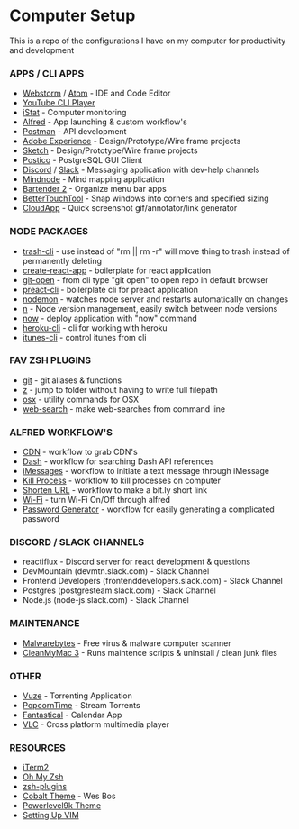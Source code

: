 # Computer Setup
This is a repo of the configurations I have on my computer for productivity and development

### APPS / CLI APPS
* [Webstorm](https://www.jetbrains.com/webstorm/) / [Atom](https://atom.io/) - IDE and Code Editor
* [YouTube CLI Player](https://github.com/mps-youtube/mps-youtube)
* [iStat](https://bjango.com/mac/istatmenus/) - Computer monitoring 
* [Alfred](https://www.alfredapp.com/) - App launching & custom workflow's
* [Postman](https://www.getpostman.com/) - API development
* [Adobe Experience](http://www.adobe.com/products/experience-design.html) - Design/Prototype/Wire frame projects
* [Sketch](https://www.sketchapp.com/) - Design/Prototype/Wire frame projects
* [Postico](https://eggerapps.at/postico/) - PostgreSQL GUI Client
* [Discord](https://discordapp.com/) / [Slack](https://slack.com/) - Messaging application with dev-help channels
* [Mindnode](https://mindnode.com/) - Mind mapping application 
* [Bartender 2](https://www.macbartender.com/) - Organize menu bar apps
* [BetterTouchTool](https://www.boastr.net/) - Snap windows into corners and specified sizing
* [CloudApp](https://www.getcloudapp.com/) - Quick screenshot gif/annotator/link generator

### NODE PACKAGES
* [trash-cli](https://www.npmjs.com/package/trash-cli) - use instead of "rm || rm -r" will move thing to trash instead of permanently deleting
* [create-react-app](https://github.com/facebookincubator/create-react-app) - boilerplate for react application
* [git-open](https://github.com/paulirish/git-open) - from cli type "git open" to open repo in default browser
* [preact-cli](https://github.com/developit/preact-cli) - boilerplate cli for preact application
* [nodemon](https://github.com/remy/nodemon) - watches node server and restarts automatically on changes
* [n](https://github.com/tj/n) - Node version management, easily switch between node versions
* [now](https://www.npmjs.com/package/now) - deploy application with "now" command
* [heroku-cli](https://devcenter.heroku.com/articles/heroku-cli) - cli for working with heroku
* [itunes-cli](https://github.com/mischah/itunes-remote) - control itunes from cli

### FAV ZSH PLUGINS
* [git](https://github.com/robbyrussell/oh-my-zsh/wiki/Plugins#git) - git aliases & functions
* [z](https://github.com/robbyrussell/oh-my-zsh/wiki/Plugins#z) - jump to folder without having to write full filepath
* [osx](https://github.com/robbyrussell/oh-my-zsh/wiki/Plugins#osx) - utility commands for OSX
* [web-search](https://github.com/robbyrussell/oh-my-zsh/wiki/Plugins#web-search) - make web-searches from command line

### ALFRED WORKFLOW'S
* [CDN](http://www.packal.org/) - workflow to grab CDN's
* [Dash](http://www.packal.org/) - workflow for searching Dash API references
* [iMessages](http://www.packal.org/) - workflow to initiate a text message through iMessage
* [Kill Process](http://www.packal.org/) - workflow to kill processes on computer
* [Shorten URL](http://www.packal.org/) - workflow to make a bit.ly short link
* [Wi-Fi](http://www.packal.org/) - turn Wi-Fi On/Off through alfred
* [Password Generator](http://www.packal.org/) - workflow for easily generating a complicated password

### DISCORD / SLACK CHANNELS
* reactiflux - Discord server for react development & questions
* DevMountain (devmtn.slack.com) - Slack Channel
* Frontend Developers (frontenddevelopers.slack.com) - Slack Channel
* Postgres (postgresteam.slack.com) - Slack Channel 
* Node.js (node-js.slack.com) - Slack Channel

### MAINTENANCE
* [Malwarebytes](https://www.malwarebytes.com/) - Free virus & malware computer scanner
* [CleanMyMac 3](http://bit.ly/2xnlnEf) - Runs maintence scripts & uninstall / clean junk files 

### OTHER
* [Vuze](http://www.vuze.com/) - Torrenting Application
* [PopcornTime](https://popcorn-time.to/) - Stream Torrents    
* [Fantastical](https://flexibits.com/fantastical) - Calendar App
* [VLC](https://www.videolan.org/vlc/index.html) - Cross platform multimedia player

### RESOURCES
* [iTerm2](https://www.iterm2.com/)
* [Oh My Zsh](http://ohmyz.sh/)
* [zsh-plugins](https://github.com/robbyrussell/oh-my-zsh/wiki/Plugins)
* [Cobalt Theme](https://github.com/wesbos/Cobalt2-iterm) - Wes Bos
* [Powerlevel9k Theme](https://github.com/bhilburn/powerlevel9k)
* [Setting Up VIM](http://marcgg.com/blog/2016/03/01/vimrc-example/)

 
